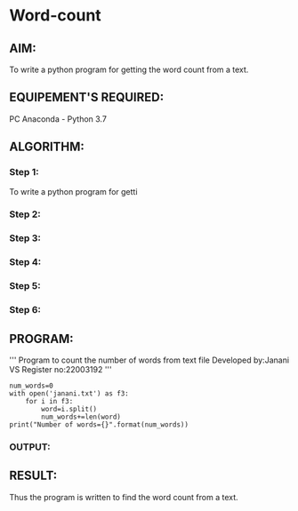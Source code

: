 # Word-count
## AIM:
To write a python program for getting the word count from a text.
## EQUIPEMENT'S REQUIRED: 
PC
Anaconda - Python 3.7
## ALGORITHM: 
### Step 1:
To write a python program for getti

### Step 2: 
 
### Step 3: 

### Step 4:  

### Step 5: 

### Step 6: 

## PROGRAM:

'''
Program to count the number of words from text file
Developed by:Janani VS
Register no:22003192
'''

```
num_words=0
with open('janani.txt') as f3:
    for i in f3:
        word=i.split()
        num_words+=len(word)
print("Number of words={}".format(num_words))
```

### OUTPUT:



## RESULT:
Thus the program is written to find the word count from a text.
